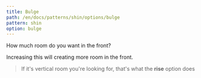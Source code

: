 ```yaml
---
title: Bulge
path: /en/docs/patterns/shin/options/bulge
pattern: shin
option: bulge
---
```


How much room do you want in the front?

Increasing this will creating more room in the front.

> If it's vertical room you're looking for, that's what the **rise** option does
